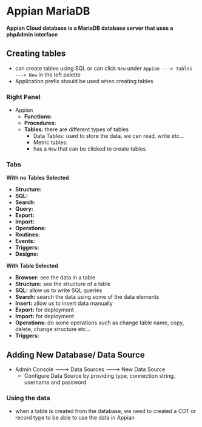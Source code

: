 # Appian MariaDB
**Appian Cloud database is a MariaDB database server that uses a phpAdmin interface**

## Creating tables
- can create tables using SQL or can click `New` under `Appian ---> Tables ---> New` in the left palette
- Application prefix should be used when creating tables
### Right Panel
- Appian
    - **Functions:**
    - **Procedures:**
    - **Tables:** there are different types of tables
        - Data Tables: used to store the data, we can read, write etc...
        - Metric tables: 
        - has a `New` that can be clicked to create tables
### Tabs
**With no Tables Selected**

- **Structure:**
- **SQL:**
- **Search:**
- **Query:**
- **Export:**
- **Import:**
- **Operations:**
- **Routines:**
- **Events:**
- **Triggers:**
- **Designe:**

**With Table Selected**


- **Browser:** see the data in a table
- **Structure:** see the structure of a table
- **SQL:** allow us to write SQL queries
- **Search:** search the data using some of the data elements
- **Insert:** allow us to insert data manually
- **Export:** for deployment
- **Import:** for deployment
- **Operations:** do some operations such as change table name, copy, delete, change structure etc... 
- **Triggers:**



## Adding New Database/ Data Source
- Admin Console ---> Data Sources ---> New Data Source
    - Configure Data Source by providing type, connection string, username and password


### Using the data
- when a table is created from the database, we need to created a CDT or record type to be able to use the data in Appian